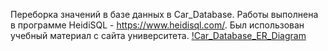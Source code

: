 Переборка значений в базе данных в Car_Database. Работы выполнена в программе HeidiSQL - https://www.heidisql.com/. Был использован учебный материал с сайта университета.
[!Car_Database_ER_Diagram](file:///E:/HeidiSQL_12.1_64_Portable/select_from_database_car/Car_Database_ER_Diagram.png)
